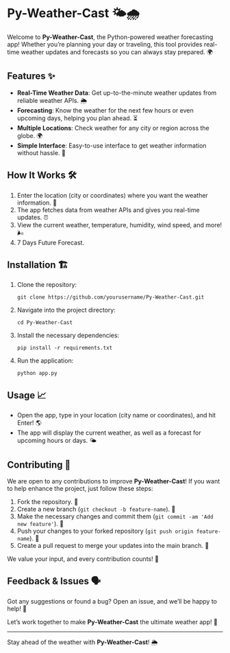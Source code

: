 # Py-Weather-Cast 🌤️🌧️

Welcome to **Py-Weather-Cast**, the Python-powered weather forecasting app! Whether you’re planning your day or traveling, this tool provides real-time weather updates and forecasts so you can always stay prepared. 🌍

## Features ✨

- **Real-Time Weather Data**: Get up-to-the-minute weather updates from reliable weather APIs. 🌦️
- **Forecasting**: Know the weather for the next few hours or even upcoming days, helping you plan ahead. ⏳
- **Multiple Locations**: Check weather for any city or region across the globe. 🌍
- **Simple Interface**: Easy-to-use interface to get weather information without hassle. 📱

## How It Works 🛠️

1. Enter the location (city or coordinates) where you want the weather information. 📍
2. The app fetches data from weather APIs and gives you real-time updates. ⏰
3. View the current weather, temperature, humidity, wind speed, and more! 🌬️
4. 7 Days Future Forecast.

## Installation 🏗️

1. Clone the repository:
    ```
    git clone https://github.com/yourusername/Py-Weather-Cast.git
    ```

2. Navigate into the project directory:
    ```
    cd Py-Weather-Cast
    ```

3. Install the necessary dependencies:
    ```
    pip install -r requirements.txt
    ```

4. Run the application:
    ```
    python app.py
    ```

## Usage 📈

- Open the app, type in your location (city name or coordinates), and hit Enter! 🌎
- The app will display the current weather, as well as a forecast for upcoming hours or days. 🌤️

## Contributing 🤝

We are open to any contributions to improve **Py-Weather-Cast**! If you want to help enhance the project, just follow these steps:

1. Fork the repository. 🍴
2. Create a new branch (`git checkout -b feature-name`). 🌱
3. Make the necessary changes and commit them (`git commit -am 'Add new feature'`). 📝
4. Push your changes to your forked repository (`git push origin feature-name`). 🚀
5. Create a pull request to merge your updates into the main branch. 🔄

We value your input, and every contribution counts! 🙌

## Feedback & Issues 🗣️

Got any suggestions or found a bug? Open an issue, and we’ll be happy to help! 💬

Let’s work together to make **Py-Weather-Cast** the ultimate weather app! 🌈

---

Stay ahead of the weather with **Py-Weather-Cast**! 🌦️


